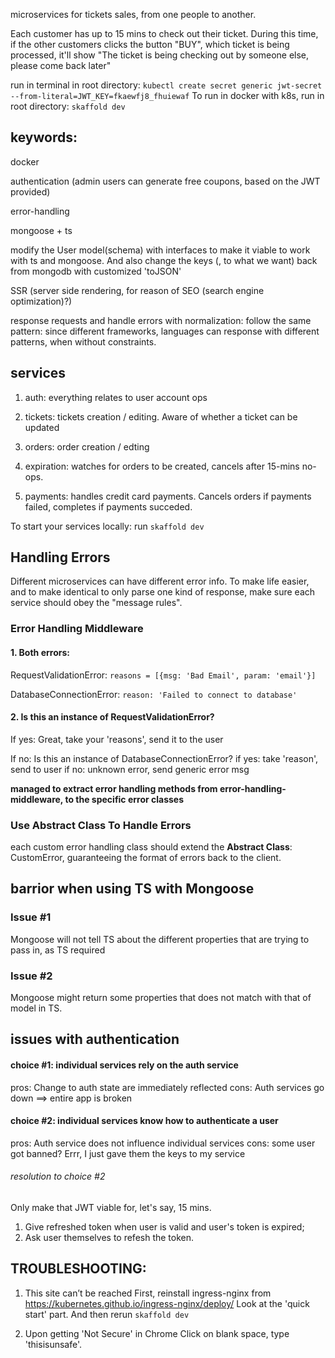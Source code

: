microservices for tickets sales, from one people to another.

Each customer has up to 15 mins to check out their ticket. During this time, if the other customers clicks the button "BUY", which ticket is being processed, it'll show "The ticket is being checking out by someone else, please come back later"

run in terminal in root directory: `kubectl create secret generic jwt-secret --from-literal=JWT_KEY=fkaewfj8_fhuiewaf`
To run in docker with k8s, run in root directory: `skaffold dev`

## keywords:
docker

authentication (admin users can generate free coupons, based on the JWT provided)

error-handling

mongoose + ts

modify the User model(schema) with interfaces to make it viable to work with ts and mongoose. And also change the keys (, to what we want) back from mongodb with customized 'toJSON'

SSR (server side rendering, for reason of SEO (search engine optimization)?)

response requests and handle errors with normalization: follow the same pattern: since different frameworks, languages can response with different patterns, when without constraints.



## services
1. auth: 
everything relates to user account ops

2. tickets:
tickets creation / editing. Aware of whether a ticket can be updated

3. orders:
order creation / edting

4. expiration:
watches for orders to be created, cancels after 15-mins no-ops.

5. payments:
handles credit card payments. Cancels orders if payments failed, completes if payments succeded.

To start your services locally:
run `skaffold dev`

## Handling Errors
Different microservices can have different error info. To make life easier, and to make identical to only parse one kind of response, make sure each service should obey the "message rules".

### Error Handling Middleware

#### 1. Both errors:
RequestValidationError: `reasons = [{msg: 'Bad Email', param: 'email'}]`

DatabaseConnectionError: `reason: 'Failed to connect to database'`

#### 2. Is this an instance of RequestValidationError?
If yes: 
    Great, take your 'reasons', send it to the user

If no: 
    Is this an instance of DatabaseConnectionError? 
        if yes:
            take 'reason', send to user
        if no:
            unknown error, send generic error msg

**managed to extract error handling methods from error-handling-middleware, to the specific error classes**

### Use Abstract Class To Handle Errors
each custom error handling class should extend the **Abstract Class**: CustomError, guaranteeing the format of errors back to the client.

## barrior when using TS with Mongoose
### Issue #1
Mongoose will not tell TS about the different properties that are trying to pass in, as TS required

### Issue #2
Mongoose might return some properties that does not match with that of model in TS.

## issues with authentication
#### choice #1: individual services rely on the auth service
pros: Change to auth state are immediately reflected
cons: Auth services go down ==> entire app is broken

#### choice #2: individual services know how to authenticate a user
pros: Auth service does not influence individual services
cons: some user got banned? Errr, I just gave them the keys to my service

###### resolution to choice #2
Only make that JWT viable for, let's say, 15 mins.
1. Give refreshed token when user is valid and user's token is expired;
2. Ask user themselves to refesh the token.

## TROUBLESHOOTING:
1. This site can’t be reached
First, reinstall ingress-nginx from https://kubernetes.github.io/ingress-nginx/deploy/
Look at the 'quick start' part.
And then rerun `skaffold dev`

2. Upon getting 'Not Secure' in Chrome
Click on blank space, type 'thisisunsafe'.
